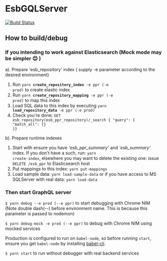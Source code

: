 # EsbGQLServer
[![Build Status](https://travis-ci.org/Tel-Aviv/EsbGQLServer.svg?branch=master)](https://travis-ci.org/Tel-Aviv/EsbGQLServer) 

## How to build/debug

### If you intending to work against Elasticsearch (Mock mode may be simpler :blush: )
a). Prepare 'esb_repository' index ( supply -e <env> parameter according to the desired environment)
  1. Run <code>yarn <b>create_repository_index</b> -e ppr (-e prod)</code> to create elastic index
  2. Run <code>yarn <b>create_repository_mapping</b> -e ppr (-e prod)</code> to map this index
  3. Load SQL data to this index by executing <code>yarn <b>load_repository_data</b> -e ppr (-e prod)</code> 
  4. Check you're done: <code>GET esb_repository(esb_ppr_repository)/_search { "query": { "match_all": {} }}</code>
  
b). Prepare runtime indexes
  1. Start with ensure you have <i>'esb_ppr_summary'</i> and <i>'esb_summary'</i> index. If you don't have a such, run: <code>yarn create-index</code>, elsewhere you may want to delete the existing one: issue <code>DELETE /esb_ppr</code> to Elasticsearch host
  2. Put mappings to this index: <code>yarn put-mappings</code>
  3. Load sample data: <code>yarn load-sample-data</code> 
or if you have access to MS SQLServer with real data: <code>yarn load-data</code>


### Then start GraphQL server
<code>$ yarn debug --e prod (--e ppr)</code> to start debugging with Chrome NIM (Note double dash(--) before environment name. This is because this parameter is passed to nodemon)

<code>$ yarn debug-mock -e prod (--e ppr)</code> to debug with Chrome NIM using mocked services

Production is configured to run on <code>babel-node</code>, so before running <code>start</code>, ensure you get <code>babel-node</code> by installing [babel-cli](https://babeljs.io/docs/usage/cli/).

<code>$ yarn start</code> to run without debugger with real backend services

